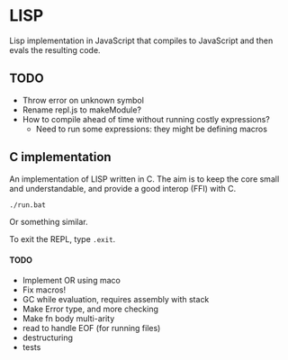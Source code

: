 # LISP

Lisp implementation in JavaScript that compiles to JavaScript and then evals the resulting code.

## TODO

- Throw error on unknown symbol
- Rename repl.js to makeModule?
- How to compile ahead of time without running costly expressions?
  - Need to run some expressions: they might be defining macros

## C implementation

An implementation of LISP written in C. The aim is to keep the core small and understandable, and provide a good interop (FFI) with C.

```bash
./run.bat
```

Or something similar.

To exit the REPL, type `.exit`.

#### TODO

- Implement OR using maco
- Fix macros!
- GC while evaluation, requires assembly with stack
- Make Error type, and more checking
- Make fn body multi-arity
- read to handle EOF (for running files)
- destructuring
- tests
